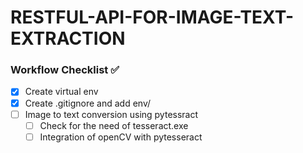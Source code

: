 # RESTFUL-API-FOR-IMAGE-TEXT-EXTRACTION

### Workflow Checklist ✅
- [X] Create virtual env
- [x] Create .gitignore and add env/ 
- [ ] Image to text conversion using pytessract
  - [ ] Check for the need of tesseract.exe
  - [ ] Integration of openCV with pytesseract